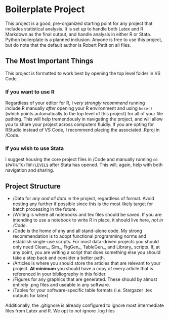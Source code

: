 # Boilerplate Project

This project is a good, pre-organized starting point for any project that includes statistical analysis. It is set up to handle both Latex and R Markdown as the final output, and handle analysis in either R or Stata. Python boilerplate is a planned inclusion. Anyone is free to use this project, but do note that the default author is Robert Petit on all files. 

## The Most Important Things
 This project is formatted to work best by opening the top level folder in VS Code. 
 
### **If you want to use R**
Regardless of your editor for R, I *very strongly recommend* running include.R manually *after* opening your R environment and using `here()` (which points automatically to the top level of this project) for all of your file pathing. This will help tremendously in navigating the project, and will allow you to share your project across computers fluidly. If you are opting for RStudio instead of VS Code, I recommend placing the associated .Rproj in /Code. 
  
### **If you wish to use Stata**
I suggest housing the core project files in /Code and manually running `cd $PATH/TO/TOP/LEVEL$` after Stata has opened. This will, again, help with both navigation and sharing.

## Project Structure

* /Data for *any and all data* in the project, regardless of format. Avoid nesting any further if possible since this is the most likely target for batch processing in the future.
* /Writing is where all notebooks and tex files should be saved. If you are intending to use a notebook to write R in place, it should live here, *not in /Code*.
* /Code is the home of any and all stand-alone code. My strong recommendation is to adopt functional programming norms and establish single-use scripts. For most data-driven projects you should only need Clean_, Sim_, FigGen_, TableGen_, and Library_ scripts. If, at any point, you are writing a script that does something else you should take a step back and consider a better path.
* /Articles is where you should store the articles that are relevant to your project. **At minimum** you should have a copy of every article that is referenced in your bibliography in this folder.
* /Figures for any graphics that are generated. These should by almost entirely .png files and useable in any software.
* /Tables for your software-specific table formats (i.e. Stargazer .tex outputs for latex)

Additionally, the .gitignore is already configured to ignore most intermediate files from Latex and R. We opt to not ignore .log files